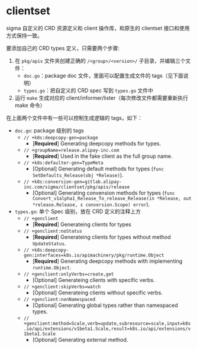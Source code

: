 # clientset

sigma 自定义的 CRD 资源定义和 client 操作库，和原生的 clientset 接口和使用方式保持一致。

要添加自己的 CRD types 定义，只需要两个步骤:

1. 在 `pkg/apis` 文件夹创建正确的 `/<group>/<version>/` 子目录，并编辑三个文件：
   - `doc.go`：package doc 文件，里面可以配置生成文件的 tags（见下面说明）
   - `types.go`：把自定义的 CRD spec 写到 `types.go` 文件中
2. 运行 `make` 生成对应的 client/informer/lister（每次修改文件都需要重新执行 make 命令）

在上面两个文件中有一些可以控制生成逻辑的 tags，如下：

- `doc.go`: package 级别的 tags
  - `// +k8s:deepcopy-gen=package`
    - [**Required**] Generating deepcopy methods for types.
  - `// +groupName=release.alipay-inc.com`
    - [**Required**] Used in the fake client as the full group name.
  - `// +k8s:defaulter-gen=TypeMeta`
    - [Optional] Generating default methods for types (`func SetDefaults_Release(obj *Release)`).
  - `// +k8s:conversion-gen=gitlab.alipay-inc.com/sigma/clientset/pkg/apis/release`
    - [Optional] Generating convension methods for types (`func Convert_v1alpha1_Release_To_release_Release(in *Release, out *release.Release, s conversion.Scope) error`).
- `types.go`: 单个 Spec 级别，放在 CRD 定义的注释上方
  - `// +genclient`
    - [**Required**] Generateing clients for types
  - `// +genclient:noStatus`
    - [**Required**] Generateing clients for types without method `UpdateStatus`.
  - `// +k8s:deepcopy-gen:interfaces=k8s.io/apimachinery/pkg/runtime.Object`
    - [**Required**] Generating deepcopy methods with implementing `runtime.Object`.
  - `// +genclient:onlyVerbs=create,get`
    - [Optional] Generateing clients with specific verbs.
  - `// +genclient:skipVerbs=watch`
    - [Optional] Generateing clients without specific verbs.
  - `// +genclient:nonNamespaced`
    - [Optional] Generating global types rather than namespaced types.
  - `// +genclient:method=Scale,verb=update,subresource=scale,input=k8s.io/api/extensions/v1beta1.Scale,result=k8s.io/api/extensions/v1beta1.Scale`
    - [Optional] Generating external method.
